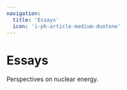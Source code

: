 ```yaml
---
navigation:
  title: 'Essays'
  icon: 'i-ph-article-medium-duotone'
---
```


# Essays

Perspectives on nuclear energy.

<section-contents section-name="Essays" />
